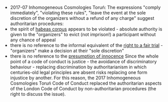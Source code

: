  * 2017-07 Inhomogeneous Cosmologies Toruń: The expressions "comply immediately", "violating these rules", "leave the event at the sole discretion of the organizers without a refund of any charge" suggest authoritarian procedures:
  * the spirit of [habeas corpus](https://en.wikipedia.org/wiki/Habeas_corpus) appears to be violated - absolute authority is given to the "organizers" to evict (not imprison!) a participant without any chance of appeal
  * there is no reference to the informal equivalent of the [right to a fair trial](https://en.wikipedia.org/wiki/Right_to_a_fair_trial) - "organizers" make a decision at their "sole discretion"
  * there is no reference to the [presumption of innocence](https://en.wikipedia.org/wiki/Presumption_of_innocence)
 Since the whole point of a code of conduct is justice - the avoidance of discriminatory behaviour - replacing discrimination by authoritarianism in which centuries-old legal principles are absent risks replacing one form injustice by another. For this reason, the 2017 Inhomogeneous Cosmologies Toruń Code of Conduct replaced the authoritarian aspects of the London Code of Conduct by non-authoritarian procedures (the right to discuss the issue).
